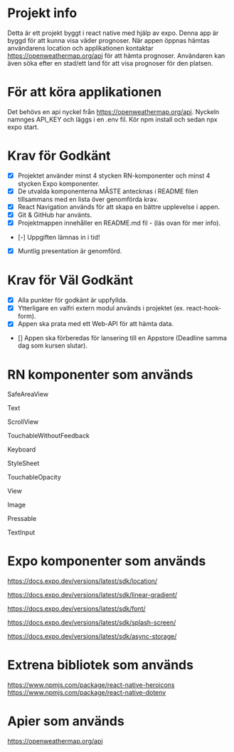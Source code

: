 # Projekt info

Detta är ett projekt byggt i react native med hjälp av expo. Denna app är byggd för att kunna visa väder prognoser.
När appen öppnas hämtas användarens location och applikationen kontaktar https://openweathermap.org/api för att hämta prognoser.
Användaren kan även söka efter en stad/ett land för att visa prognoser för den platsen.

# För att köra applikationen

Det behövs en api nyckel från https://openweathermap.org/api.
Nyckeln namnges API_KEY och läggs i en .env fil.
Kör npm install och sedan npx expo start.

# Krav för Godkänt

- [x] Projektet använder minst 4 stycken RN-komponenter och minst 4 stycken Expo komponenter.
- [x] De utvalda komponenterna MÅSTE antecknas i README filen tillsammans med en lista över genomförda krav.
- [x] React Navigation används för att skapa en bättre upplevelse i appen.
- [x] Git & GitHub har använts.
- [x] Projektmappen innehåller en README.md fil - (läs ovan för mer info).
- [-] Uppgiften lämnas in i tid!
- [x] Muntlig presentation är genomförd.

# Krav för Väl Godkänt

- [x] Alla punkter för godkänt är uppfyllda.
- [x] Ytterligare en valfri extern modul används i projektet (ex. react-hook-form).
- [x] Appen ska prata med ett Web-API för att hämta data.
- [] Appen ska förberedas för lansering till en Appstore (Deadline samma dag som kursen slutar).

# RN komponenter som används

SafeAreaView

Text

ScrollView

TouchableWithoutFeedback

Keyboard

StyleSheet

TouchableOpacity

View

Image

Pressable

TextInput

# Expo komponenter som används

https://docs.expo.dev/versions/latest/sdk/location/

https://docs.expo.dev/versions/latest/sdk/linear-gradient/

https://docs.expo.dev/versions/latest/sdk/font/

https://docs.expo.dev/versions/latest/sdk/splash-screen/

https://docs.expo.dev/versions/latest/sdk/async-storage/

# Extrena bibliotek som används

https://www.npmjs.com/package/react-native-heroicons
https://www.npmjs.com/package/react-native-dotenv

# Apier som används

https://openweathermap.org/api
